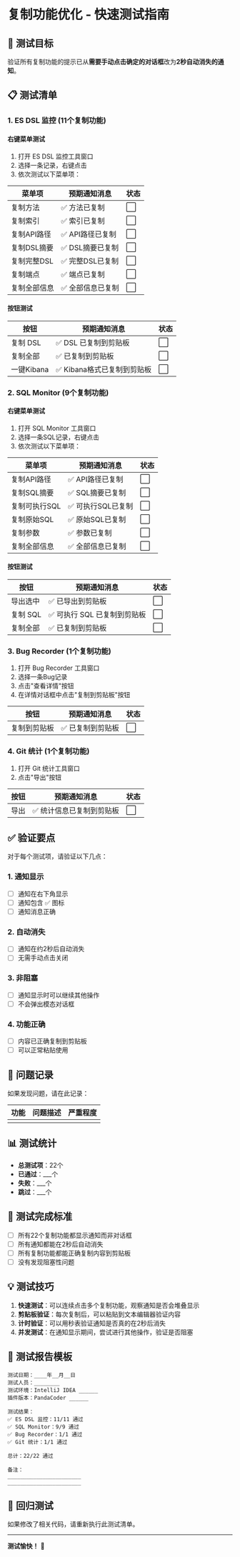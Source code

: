 # 复制功能优化 - 快速测试指南

## 🎯 测试目标

验证所有复制功能的提示已从**需要手动点击确定的对话框**改为**2秒自动消失的通知**。

## 📋 测试清单

### 1. ES DSL 监控 (11个复制功能)

#### 右键菜单测试
1. 打开 ES DSL 监控工具窗口
2. 选择一条记录，右键点击
3. 依次测试以下菜单项：

| 菜单项 | 预期通知消息 | 状态 |
|--------|-------------|------|
| 复制方法 | ✅ 方法已复制 | ⬜ |
| 复制索引 | ✅ 索引已复制 | ⬜ |
| 复制API路径 | ✅ API路径已复制 | ⬜ |
| 复制DSL摘要 | ✅ DSL摘要已复制 | ⬜ |
| 复制完整DSL | ✅ 完整DSL已复制 | ⬜ |
| 复制端点 | ✅ 端点已复制 | ⬜ |
| 复制全部信息 | ✅ 全部信息已复制 | ⬜ |

#### 按钮测试
| 按钮 | 预期通知消息 | 状态 |
|------|-------------|------|
| 复制 DSL | ✅ DSL 已复制到剪贴板 | ⬜ |
| 复制全部 | ✅ 已复制到剪贴板 | ⬜ |
| 一键Kibana | ✅ Kibana格式已复制到剪贴板 | ⬜ |

### 2. SQL Monitor (9个复制功能)

#### 右键菜单测试
1. 打开 SQL Monitor 工具窗口
2. 选择一条SQL记录，右键点击
3. 依次测试以下菜单项：

| 菜单项 | 预期通知消息 | 状态 |
|--------|-------------|------|
| 复制API路径 | ✅ API路径已复制 | ⬜ |
| 复制SQL摘要 | ✅ SQL摘要已复制 | ⬜ |
| 复制可执行SQL | ✅ 可执行SQL已复制 | ⬜ |
| 复制原始SQL | ✅ 原始SQL已复制 | ⬜ |
| 复制参数 | ✅ 参数已复制 | ⬜ |
| 复制全部信息 | ✅ 全部信息已复制 | ⬜ |

#### 按钮测试
| 按钮 | 预期通知消息 | 状态 |
|------|-------------|------|
| 导出选中 | ✅ 已导出到剪贴板 | ⬜ |
| 复制 SQL | ✅ 可执行 SQL 已复制到剪贴板 | ⬜ |
| 复制全部 | ✅ 已复制到剪贴板 | ⬜ |

### 3. Bug Recorder (1个复制功能)

1. 打开 Bug Recorder 工具窗口
2. 选择一条Bug记录
3. 点击"查看详情"按钮
4. 在详情对话框中点击"复制到剪贴板"按钮

| 按钮 | 预期通知消息 | 状态 |
|------|-------------|------|
| 复制到剪贴板 | ✅ 已复制到剪贴板 | ⬜ |

### 4. Git 统计 (1个复制功能)

1. 打开 Git 统计工具窗口
2. 点击"导出"按钮

| 按钮 | 预期通知消息 | 状态 |
|------|-------------|------|
| 导出 | ✅ 统计信息已复制到剪贴板 | ⬜ |

## ✅ 验证要点

对于每个测试项，请验证以下几点：

### 1. 通知显示
- [ ] 通知在右下角显示
- [ ] 通知包含 ✅ 图标
- [ ] 通知消息正确

### 2. 自动消失
- [ ] 通知在约2秒后自动消失
- [ ] 无需手动点击关闭

### 3. 非阻塞
- [ ] 通知显示时可以继续其他操作
- [ ] 不会弹出模态对话框

### 4. 功能正确
- [ ] 内容已正确复制到剪贴板
- [ ] 可以正常粘贴使用

## 🐛 问题记录

如果发现问题，请在此记录：

| 功能 | 问题描述 | 严重程度 |
|------|---------|---------|
|      |         |         |

## 📊 测试统计

- **总测试项**：22个
- **已通过**：___个
- **失败**：___个
- **跳过**：___个

## 🎉 测试完成标准

- [ ] 所有22个复制功能都显示通知而非对话框
- [ ] 所有通知都能在2秒后自动消失
- [ ] 所有复制功能都能正确复制内容到剪贴板
- [ ] 没有发现阻塞性问题

## 💡 测试技巧

1. **快速测试**：可以连续点击多个复制功能，观察通知是否会堆叠显示
2. **剪贴板验证**：每次复制后，可以粘贴到文本编辑器验证内容
3. **计时验证**：可以用秒表验证通知是否真的在2秒后消失
4. **并发测试**：在通知显示期间，尝试进行其他操作，验证是否阻塞

## 📝 测试报告模板

```
测试日期：____年__月__日
测试人员：________
测试环境：IntelliJ IDEA ______
插件版本：PandaCoder ______

测试结果：
✅ ES DSL 监控：11/11 通过
✅ SQL Monitor：9/9 通过
✅ Bug Recorder：1/1 通过
✅ Git 统计：1/1 通过

总计：22/22 通过

备注：
_______________________
_______________________
```

## 🔄 回归测试

如果修改了相关代码，请重新执行此测试清单。

---

**测试愉快！** 🎊

